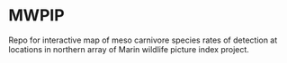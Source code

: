 # MWPIP
Repo for interactive map of meso carnivore species rates of detection at locations in northern array of Marin wildlife picture index project.
